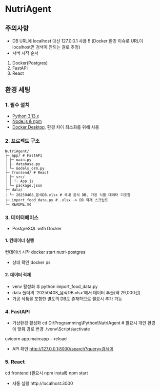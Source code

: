 # NutriAgent

## 주의사항

- DB URL에 localhost 대신 127.0.0.1 사용 !! (Docker 환경 이슈로 URL이 localhost면 검색이 안되는 걸로 추정)
- 서버 시작 순서
 1. Docker(Postgres)
 2. FastAPI
 3. React


## 환경 세팅

### 1. 필수 설치

- [Python 3.13.x](https://www.python.org/downloads/)
- [Node.js & npm](https://nodejs.org/en/download)
- [Docker Desktop](https://www.docker.com/products/docker-desktop/), 환경 차이 최소화를 위해 사용


### 2. 프로젝트 구조
```
NutriAgent/
├─ app/ # FastAPI
│ ├─ main.py
│ ├─ database.py
│ └─ models_orm.py
├─ frontend/ # React
│ ├─ src/
│ │ └─ App.js
│ └─ package.json
├─ data/
│ └─ 20250408_음식DB.xlsx # 국내 음식 DB, 가공 식품 데이터 미포함
├─ import_food_data.py # .xlsx -> DB 적재 스크립트
└─ README.md
```

### 3. 데이터베이스

- PostgreSQL with Docker

#### 1. 컨테이너 실행

컨테이너 시작
 docker start nutri-postgres

+ 상태 확인
 docker ps

#### 2. 데이터 적재
- venv 활성화 후
 python import_food_data.py
- data 폴더의 '20250408_음식DB.xlsx'에서 데이터 추출(약 29,000건)
- 가공 식품을 포함한 별도의 DB도 존재하므로 필요시 추가 가능


### 4. FastAPI

- 가상환경 활성화
 cd D:\Programming\Python\NutriAgent    # 필요시 개인 환경에 맞춰 경로 변경
 .\venv\Scripts\activate

 uvicorn app.main:app --reload

 - API 확인
  http://127.0.0.1:8000/search?query=검색어


### 5. React

 cd frontend
 (필요시 npm install)
 npm start

- 자동 실행
 http://localhost:3000
